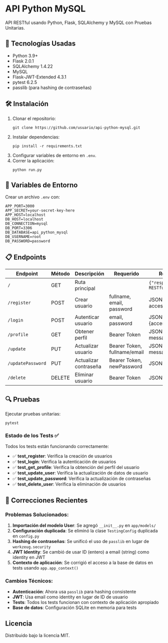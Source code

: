 # API Python MySQL

API RESTful usando Python, Flask, SQLAlchemy y MySQL con Pruebas Unitarias.

## 🚀 Tecnologías Usadas

- Python 3.9+
- Flask 2.0.1
- SQLAlchemy 1.4.22
- MySQL
- Flask-JWT-Extended 4.3.1
- pytest 6.2.5
- passlib (para hashing de contraseñas)

## 🛠️ Instalación

1. Clonar el repositorio:
   ```
   git clone https://github.com/usuario/api-python-mysql.git
   ```
2. Instalar dependencias:
   ```
   pip install -r requirements.txt
   ```
3. Configurar variables de entorno en `.env`.
4. Correr la aplicación:
   ```
   python run.py
   ```

## 🔧 Variables de Entorno

Crear un archivo `.env` con:
```
APP_PORT=3000
APP_SECRET=your-secret-key-here
APP_HOST=localhost
DB_HOST=localhost
DB_CONNECTION=mysql
DB_PORT=3306
DB_DATABASE=api_python_mysql
DB_USERNAME=root
DB_PASSWORD=password
```

## 📋 Endpoints

| Endpoint         | Método | Descripción          | Requerido                  | Respuesta                          |
|------------------|--------|----------------------|----------------------------|------------------------------------|
| `/`              | GET    | Ruta principal       |                            | `{"response":"Flask RESTful API"}`|
| `/register`      | POST   | Crear usuario        | fullname, email, password  | JSON {message, access_token}       |
| `/login`         | POST   | Autenticar usuario   | email, password            | JSON {access_token}                |
| `/profile`       | GET    | Obtener perfil       | Bearer Token               | JSON {dataUser, message}           |
| `/update`        | PUT    | Actualizar usuario   | Bearer Token, fullname/email | JSON {dataUser, message}         |
| `/updatePassword`| PUT    | Actualizar contraseña| Bearer Token, newPassword  | JSON {message}                     |
| `/delete`        | DELETE | Eliminar usuario     | Bearer Token               | JSON {message}                     |

## 🔍 Pruebas

Ejecutar pruebas unitarias:
```
pytest
```

### Estado de los Tests ✅

Todos los tests están funcionando correctamente:

- ✅ **test_register**: Verifica la creación de usuarios
- ✅ **test_login**: Verifica la autenticación de usuarios  
- ✅ **test_get_profile**: Verifica la obtención del perfil del usuario
- ✅ **test_update_user**: Verifica la actualización de datos de usuario
- ✅ **test_update_password**: Verifica la actualización de contraseñas
- ✅ **test_delete_user**: Verifica la eliminación de usuarios

## 🔧 Correcciones Recientes

### Problemas Solucionados:

1. **Importación del modelo User**: Se agregó `__init__.py` en `app/models/`
2. **Configuración duplicada**: Se eliminó la clase `TestingConfig` duplicada en `config.py`
3. **Hashing de contraseñas**: Se unificó el uso de `passlib` en lugar de `werkzeug.security`
4. **JWT Identity**: Se cambió de usar ID (entero) a email (string) como identity en JWT
5. **Contexto de aplicación**: Se corrigió el acceso a la base de datos en tests usando `app.app_context()`

### Cambios Técnicos:

- **Autenticación**: Ahora usa `passlib` para hashing consistente
- **JWT**: Usa email como identity en lugar de ID de usuario
- **Tests**: Todos los tests funcionan con contexto de aplicación apropiado
- **Base de datos**: Configuración SQLite en memoria para tests

## Licencia

Distribuido bajo la licencia MIT.